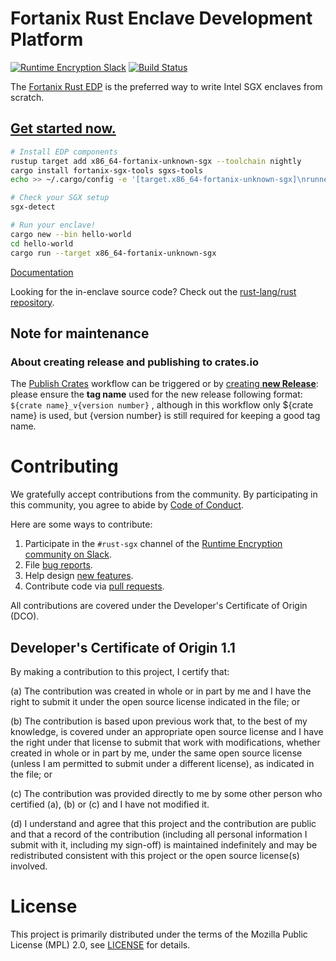 # Fortanix Rust Enclave Development Platform

[![Runtime Encryption Slack](https://img.shields.io/badge/Slack-%23rust--sgx-blue.svg?logo=slack&logoColor=whitesmoke)](https://fortanix.com/runtime-encryption-slack) [![Build Status](https://travis-ci.com/fortanix/rust-sgx.svg?branch=master)](https://app.travis-ci.com/github/fortanix/rust-sgx/builds)

The [Fortanix Rust EDP](https://edp.fortanix.com/) is the preferred way to write Intel SGX enclaves from scratch.

## [Get started now.](https://edp.fortanix.com/docs/installation/guide/)

```sh
# Install EDP components
rustup target add x86_64-fortanix-unknown-sgx --toolchain nightly
cargo install fortanix-sgx-tools sgxs-tools
echo >> ~/.cargo/config -e '[target.x86_64-fortanix-unknown-sgx]\nrunner = "ftxsgx-runner-cargo"'

# Check your SGX setup
sgx-detect

# Run your enclave!
cargo new --bin hello-world
cd hello-world
cargo run --target x86_64-fortanix-unknown-sgx
```

[Documentation](https://edp.fortanix.com/docs/)

Looking for the in-enclave source code? Check out the [rust-lang/rust
repository](https://github.com/rust-lang/rust/tree/master/library/std/src/sys/sgx).

## Note for maintenance

### About creating release and publishing to crates.io

The [Publish Crates](./.github/workflows/publish-crates.yml) workflow can be
triggered or by [creating **new
Release**](https://github.com/fortanix/rust-sgx/releases/new): please ensure the
**tag name** used for the new release following format: `${crate name}_v{version
number}` , although in this workflow only ${crate name} is used, but {version
number} is still required for keeping a good tag name.

# Contributing

We gratefully accept contributions from the community.
By participating in this community, you agree to abide by [Code of Conduct](./CODE_OF_CONDUCT.md).

Here are some ways to contribute:

1. Participate in the `#rust-sgx` channel of the [Runtime Encryption community on Slack](https://fortanix.com/runtime-encryption-slack).
2. File [bug reports](https://github.com/fortanix/rust-sgx/issues/new).
3. Help design [new features](https://github.com/fortanix/rust-sgx/issues?q=is%3Aopen+is%3Aissue+label%3Aneeds-design).
4. Contribute code via [pull requests](https://github.com/fortanix/rust-sgx/pulls).

All contributions are covered under the Developer's Certificate of Origin (DCO).

## Developer's Certificate of Origin 1.1

By making a contribution to this project, I certify that:

(a) The contribution was created in whole or in part by me and I
have the right to submit it under the open source license
indicated in the file; or

(b) The contribution is based upon previous work that, to the best
of my knowledge, is covered under an appropriate open source
license and I have the right under that license to submit that
work with modifications, whether created in whole or in part
by me, under the same open source license (unless I am
permitted to submit under a different license), as indicated
in the file; or

(c) The contribution was provided directly to me by some other
person who certified (a), (b) or (c) and I have not modified
it.

(d) I understand and agree that this project and the contribution
are public and that a record of the contribution (including all
personal information I submit with it, including my sign-off) is
maintained indefinitely and may be redistributed consistent with
this project or the open source license(s) involved.

# License

This project is primarily distributed under the terms of the Mozilla Public License (MPL) 2.0, see [LICENSE](./LICENSE) for details.
